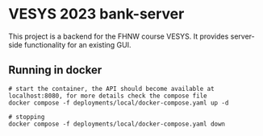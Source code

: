 # VESYS 2023 bank-server

This project is a backend for the FHNW course VESYS.
It provides server-side functionality for an existing GUI.

## Running in docker

```shell
# start the container, the API should become available at localhost:8080, for more details check the compose file
docker compose -f deployments/local/docker-compose.yaml up -d 

# stopping
docker compose -f deployments/local/docker-compose.yaml down
```

